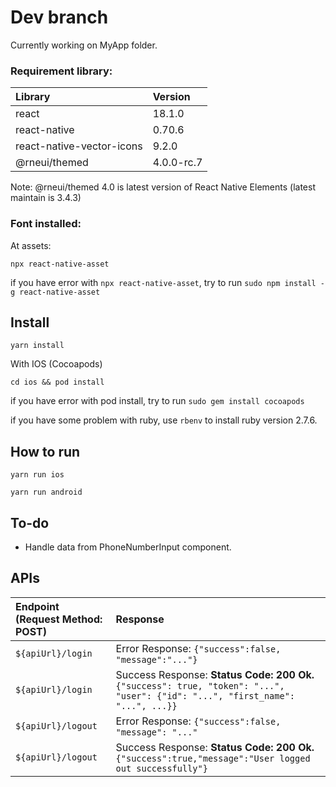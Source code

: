 # Dev branch

Currently working on MyApp folder.
### Requirement library:

| Library                  | Version |
|:-------------------------|:--------|
| react                    | 18.1.0 |
| react-native             | 0.70.6 |
|react-native-vector-icons | 9.2.0|
|@rneui/themed | 4.0.0-rc.7 |

Note: @rneui/themed 4.0 is latest version of React Native Elements (latest maintain is 3.4.3)

### Font installed:
At assets:

```
npx react-native-asset
```
if you have error with `npx react-native-asset`, try to run `sudo npm install -g react-native-asset`

## Install
```
yarn install
```
With IOS (Cocoapods)
```
cd ios && pod install
```

if you have error with pod install, try to run `sudo gem install cocoapods`

if you have some problem with ruby, use `rbenv` to install ruby version 2.7.6.


## How to run
```
yarn run ios
```

```
yarn run android
```

## To-do

- Handle data from PhoneNumberInput component.

## APIs
| Endpoint (Request Method: POST) | Response                                                                                                                        |
|:--------------------------------|:--------------------------------------------------------------------------------------------------------------------------------|
| `${apiUrl}/login`               | Error Response: `{"success":false, "message":"..."}`                                                                            |
| `${apiUrl}/login`               | Success Response: **Status Code: 200 Ok.** `{"success": true, "token": "...", "user": {"id": "...", "first_name": "...", ...}}` |
| `${apiUrl}/logout`              | Error Response: `{"success":false, "message": "..."`                                                                            |
| `${apiUrl}/logout`              | Success Response: **Status Code: 200 Ok.** `{"success":true,"message":"User logged out successfully"} `                         |
